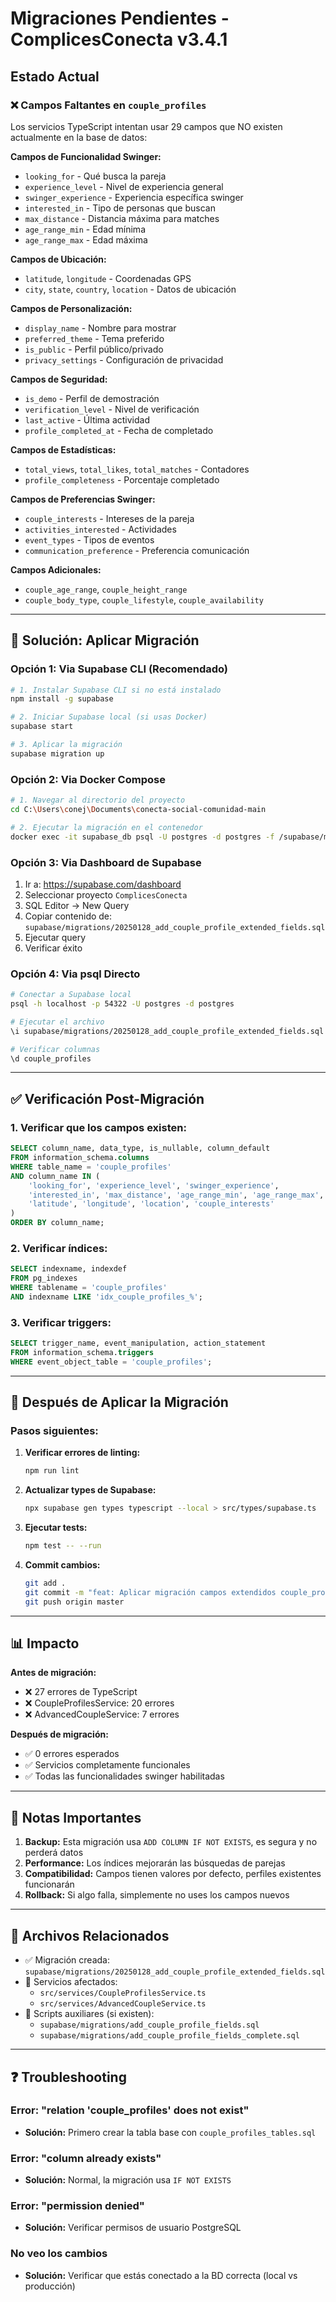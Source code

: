 # Migraciones Pendientes - ComplicesConecta v3.4.1

## Estado Actual

### ❌ Campos Faltantes en `couple_profiles`
Los servicios TypeScript intentan usar 29 campos que NO existen actualmente en la base de datos:

**Campos de Funcionalidad Swinger:**
- `looking_for` - Qué busca la pareja
- `experience_level` - Nivel de experiencia general
- `swinger_experience` - Experiencia específica swinger
- `interested_in` - Tipo de personas que buscan
- `max_distance` - Distancia máxima para matches
- `age_range_min` - Edad mínima
- `age_range_max` - Edad máxima

**Campos de Ubicación:**
- `latitude`, `longitude` - Coordenadas GPS
- `city`, `state`, `country`, `location` - Datos de ubicación

**Campos de Personalización:**
- `display_name` - Nombre para mostrar
- `preferred_theme` - Tema preferido
- `is_public` - Perfil público/privado
- `privacy_settings` - Configuración de privacidad

**Campos de Seguridad:**
- `is_demo` - Perfil de demostración
- `verification_level` - Nivel de verificación
- `last_active` - Última actividad
- `profile_completed_at` - Fecha de completado

**Campos de Estadísticas:**
- `total_views`, `total_likes`, `total_matches` - Contadores
- `profile_completeness` - Porcentaje completado

**Campos de Preferencias Swinger:**
- `couple_interests` - Intereses de la pareja
- `activities_interested` - Actividades
- `event_types` - Tipos de eventos
- `communication_preference` - Preferencia comunicación

**Campos Adicionales:**
- `couple_age_range`, `couple_height_range`
- `couple_body_type`, `couple_lifestyle`, `couple_availability`

---

## 🔧 Solución: Aplicar Migración

### Opción 1: Via Supabase CLI (Recomendado)

```bash
# 1. Instalar Supabase CLI si no está instalado
npm install -g supabase

# 2. Iniciar Supabase local (si usas Docker)
supabase start

# 3. Aplicar la migración
supabase migration up
```

### Opción 2: Via Docker Compose

```bash
# 1. Navegar al directorio del proyecto
cd C:\Users\conej\Documents\conecta-social-comunidad-main

# 2. Ejecutar la migración en el contenedor
docker exec -it supabase_db psql -U postgres -d postgres -f /supabase/migrations/20250128_add_couple_profile_extended_fields.sql
```

### Opción 3: Via Dashboard de Supabase

1. Ir a: https://supabase.com/dashboard
2. Seleccionar proyecto `ComplicesConecta`
3. SQL Editor → New Query
4. Copiar contenido de: `supabase/migrations/20250128_add_couple_profile_extended_fields.sql`
5. Ejecutar query
6. Verificar éxito

### Opción 4: Via psql Directo

```bash
# Conectar a Supabase local
psql -h localhost -p 54322 -U postgres -d postgres

# Ejecutar el archivo
\i supabase/migrations/20250128_add_couple_profile_extended_fields.sql

# Verificar columnas
\d couple_profiles
```

---

## ✅ Verificación Post-Migración

### 1. Verificar que los campos existen:

```sql
SELECT column_name, data_type, is_nullable, column_default
FROM information_schema.columns
WHERE table_name = 'couple_profiles'
AND column_name IN (
    'looking_for', 'experience_level', 'swinger_experience',
    'interested_in', 'max_distance', 'age_range_min', 'age_range_max',
    'latitude', 'longitude', 'location', 'couple_interests'
)
ORDER BY column_name;
```

### 2. Verificar índices:

```sql
SELECT indexname, indexdef
FROM pg_indexes
WHERE tablename = 'couple_profiles'
AND indexname LIKE 'idx_couple_profiles_%';
```

### 3. Verificar triggers:

```sql
SELECT trigger_name, event_manipulation, action_statement
FROM information_schema.triggers
WHERE event_object_table = 'couple_profiles';
```

---

## 🔄 Después de Aplicar la Migración

### Pasos siguientes:

1. **Verificar errores de linting:**
   ```bash
   npm run lint
   ```

2. **Actualizar types de Supabase:**
   ```bash
   npx supabase gen types typescript --local > src/types/supabase.ts
   ```

3. **Ejecutar tests:**
   ```bash
   npm test -- --run
   ```

4. **Commit cambios:**
   ```bash
   git add .
   git commit -m "feat: Aplicar migración campos extendidos couple_profiles"
   git push origin master
   ```

---

## 📊 Impacto

**Antes de migración:**
- ❌ 27 errores de TypeScript
- ❌ CoupleProfilesService: 20 errores
- ❌ AdvancedCoupleService: 7 errores

**Después de migración:**
- ✅ 0 errores esperados
- ✅ Servicios completamente funcionales
- ✅ Todas las funcionalidades swinger habilitadas

---

## 🚨 Notas Importantes

1. **Backup:** Esta migración usa `ADD COLUMN IF NOT EXISTS`, es segura y no perderá datos
2. **Performance:** Los índices mejorarán las búsquedas de parejas
3. **Compatibilidad:** Campos tienen valores por defecto, perfiles existentes funcionarán
4. **Rollback:** Si algo falla, simplemente no uses los campos nuevos

---

## 📁 Archivos Relacionados

- ✅ Migración creada: `supabase/migrations/20250128_add_couple_profile_extended_fields.sql`
- 📝 Servicios afectados:
  - `src/services/CoupleProfilesService.ts`
  - `src/services/AdvancedCoupleService.ts`
- 🔧 Scripts auxiliares (si existen):
  - `supabase/migrations/add_couple_profile_fields.sql`
  - `supabase/migrations/add_couple_profile_fields_complete.sql`

---

## ❓ Troubleshooting

### Error: "relation 'couple_profiles' does not exist"
- **Solución:** Primero crear la tabla base con `couple_profiles_tables.sql`

### Error: "column already exists"
- **Solución:** Normal, la migración usa `IF NOT EXISTS`

### Error: "permission denied"
- **Solución:** Verificar permisos de usuario PostgreSQL

### No veo los cambios
- **Solución:** Verificar que estás conectado a la BD correcta (local vs producción)

